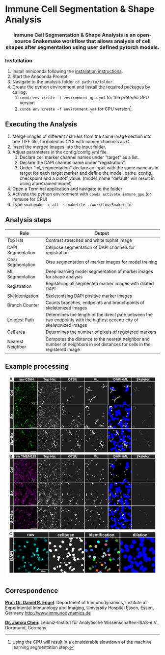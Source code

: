 # Immune Cell Segmentation & Shape Analysis

<h3 align="center">
Immune Cell Segmentation & Shape Analysis is an open-source Snakemake workflow that allows analysis of cell shapes after segmentation using user defined pytorch models.
</h3>

### Installation 

1. Install miniconda following the [installation instructions](https://docs.conda.io/en/latest/miniconda.html).
2. Start the Anaconda Prompt.
3. Navigate to the analysis folder `cd path/to/folder`.
4. Create the python environment and install the required packages by calling:
   1.  ```conda env create -f environment_gpu.yml``` for the prefered GPU version 
   2.   ```conda env create -f environment.yml``` for CPU version[^1].

[^1]: Using the CPU will result in a considerable slowdown of the machine learning segmentation step.

## Executing the Analysis
1. Merge images of different markers from the same image section into one TIFF file, formated as CYX with named channels as C.
1. Insert the merged images into the input folder.
2. Adjust parameters in the config/config.yml file.
   1. Declare cell marker channel names under "target" as a list.
   2. Declare the DAPI channel name under "registration".
   3. Under "ml_segmentation" declare an input with the same name as in target for each target marker and define the model_name, config, checkpoint and a cutoff_value. (model_name "default" will result in using a pretrained model)
3. Open a Terminal application and navigate to the folder
4. Activate the python environment with `conda activate immune_gpu` (or immune for CPU)
5. Type `snakemake -c all --snakefile ./workflow/Snakefile`.

## Analysis steps
| Rule              | Output                                                                                                                   |
| ----------------- | ------------------------------------------------------------------------------------------------------------------------ |
| Top Hat           | Contrast stretched and white tophat image                                                                                |
| DAPI Segmentation | Cellpose segmentation of DAPI channels for registration                                                                  |
| Otsu Segmentation | Otsu segmentation of marker images for model training                                                                    |
| ML Segmentation   | Deep learning model segmentation of marker images for shape analysis                                                     |
| Registration      | Registering all segmented marker images with dilated DAPI                                                                |
| Skeletonization   | Skeletonizing DAPI positive marker images                                                                                |
| Branch Counter    | Counts branches, endpoints and branchpoints of skeletonized images                                                       |
| Longest Path      | Determines the length of the direct path between the two endpoints with the highest eccentricity of skeletonized images  |
| Cell area         | Determines the number of pixels of registered markers                                                                    |
| Nearest Neighbor  | Computes the distance to the nearest neighbor and number of neighbors in set distances for cells in the registered image |
## Example processing
<p align="center">
  <img src="imgs/example.svg" width=500/>
</p>

## Correspondence
[**Prof. Dr. Daniel R. Engel**](mailto:danielrobert.engel@uk-essen.de): Department of Immunodynamics, Institute of Experimental Immunology and Imaging, University Hospital Essen, Essen, Germany http://www.immunodynamics.de  

[**Dr. Jianxu Chen**](mailto:jianxu.chen@isas.de): Leibniz-Institut für Analytische Wissenschaften-ISAS-e.V., Dortmund, Germany.

